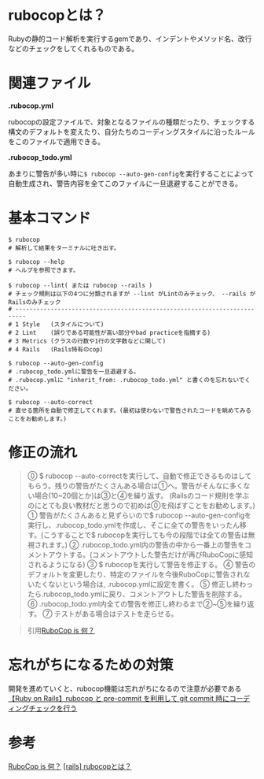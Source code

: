 # rubocopとは？

Rubyの静的コード解析を実行するgemであり、インデントやメソッド名、改行などのチェックをしてくれるものである。

# 関連ファイル

**.rubocop.yml**

rubocopの設定ファイルで、対象となるファイルの種類だったり、チェックする構文のデフォルトを変えたり、自分たちのコーディングスタイルに沿ったルールをこのファイルで適用できる。

**.rubocop_todo.yml**

あまりに警告が多い時に`$ rubocop --auto-gen-config`を実行することによって自動生成され、警告内容を全てこのファイルに一旦退避することができる。

# 基本コマンド

```
$ rubocop
# 解析して結果をターミナルに吐き出す。

$ rubocop --help
# ヘルプを参照できます。

$ rubocop --lint( または rubocop --rails )
# チェック規則は以下の4つに分類されますが --lint がLintのみチェック、 --rails がRailsのみチェック
# -------------------------------------------------------------------------
# 1 Style   (スタイルについて)
# 2 Lint    (誤りである可能性が高い部分やbad practiceを指摘する)
# 3 Metrics (クラスの行数や1行の文字数などに関して)
# 4 Rails   (Rails特有のcop)

$ rubocop --auto-gen-config 
# .rubocop_todo.ymlに警告を一旦退避する。
# .rubocop.ymlに "inherit_from: .rubocop_todo.yml" と書くのを忘れないでください。

$ rubocop --auto-correct 
# 直せる箇所を自動で修正してくれます。(最初は使わないで警告されたコードを眺めてみることをお勧めします。)
```

# 修正の流れ

> ⓪ $ rubocop --auto-correctを実行して、自動で修正できるものはしてもらう。残りの警告がたくさんある場合は①へ。警告がそんなに多くない場合(10~20個とか)は③と④を繰り返す。
> (Railsのコード規則を学ぶのにとても良い教材だと思うので初めは⓪を飛ばすことをお勧めします。)
> ① 警告がたくさんあると見ずらいので$ rubocop --auto-gen-configを実行し、.rubocop_todo.ymlを作成し、そこに全ての警告をいったん移す。(こうすることで$ rubocopを実行しても今の段階では全ての警告は無視されます。)
> ② .rubocop_todo.yml内の警告の中から一番上の警告をコメントアウトする。(コメントアウトした警告だけが再びRuboCopに感知されるようになる)
> ③ $ rubocopを実行して警告を修正する。
> ④ 警告のデフォルトを変更したり、特定のファイルを今後RuboCopに警告されないたくないという場合は, .rubocop.ymlに設定を書く。
> ⑤ 修正し終わったら.rubocop_todo.ymlに戻り、コメントアウトした警告を削除する。
> ⑥ .rubocop_todo.yml内全ての警告を修正し終わるまで②~⑤を繰り返す。
> ⑦ テストがある場合はテストを走らせる。

> 引用[RuboCop is 何？](https://qiita.com/tomohiii/items/1a17018b5a48b8284a8b)

# 忘れがちになるための対策
開発を進めていくと、rubocop機能は忘れがちになるので注意が必要である
[【Ruby on Rails】rubocop と pre-commit を利用して git commit 時にコーディングチェックを行う](https://techblog.kyamanak.com/entry/2018/06/19/221910)

# 参考
[RuboCop is 何？](https://qiita.com/tomohiii/items/1a17018b5a48b8284a8b)
[[rails] rubocopとは？](https://qiita.com/freestylehh46/items/f8dae4b962df681ed2ad)